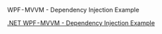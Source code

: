 WPF - MVVM - Dependency Injection Example

[.NET WPF - MVVM - Dependency Injection Example](https://resulsilay.medium.com/wpf-mvvm-dependency-injection-e4ae60e7e61)